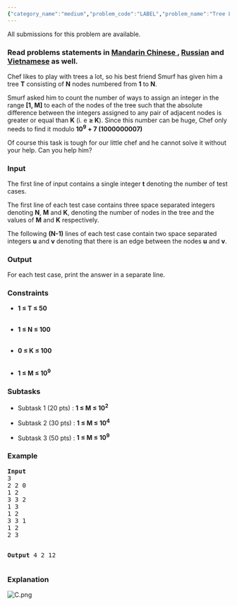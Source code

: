 ```yaml
---
{"category_name":"medium","problem_code":"LABEL","problem_name":"Tree Labelling","languages_supported":{"0":"ADA","1":"ASM","2":"BASH","3":"BF","4":"C","5":"C99 strict","6":"CAML","7":"CLOJ","8":"CLPS","9":"CPP 4.3.2","10":"CPP 4.9.2","11":"CPP14","12":"CS2","13":"D","14":"ERL","15":"FORT","16":"FS","17":"GO","18":"HASK","19":"ICK","20":"ICON","21":"JAVA","22":"JS","23":"LISP clisp","24":"LISP sbcl","25":"LUA","26":"NEM","27":"NICE","28":"NODEJS","29":"PAS fpc","30":"PAS gpc","31":"PERL","32":"PERL6","33":"PHP","34":"PIKE","35":"PRLG","36":"PYPY","37":"PYTH","38":"PYTH 3.4","39":"RUBY","40":"SCALA","41":"SCM chicken","42":"SCM guile","43":"SCM qobi","44":"ST","45":"TCL","46":"TEXT","47":"WSPC"},"max_timelimit":5,"source_sizelimit":50000,"problem_author":"ma5termind","problem_tester":"xcwgf666","date_added":"9-04-2016","tags":{"0":"dynamic","1":"implementation","2":"ltime35","3":"ma5termind","4":"medium","5":"memoization"},"editorial_url":"http://discuss.codechef.com/problems/LABEL","time":{"view_start_date":1462036200,"submit_start_date":1462036200,"visible_start_date":1462036200,"end_date":1735669800},"layout":"problem"}
---
```

<span class="solution-visible-txt">All submissions for this problem are available.</span><h3> Read problems statements in <a target="_blank" href="http://www.codechef.com/download/translated/LTIME35/mandarin/LABEL.pdf">Mandarin Chinese </a>, <a target="_blank" href="http://www.codechef.com/download/translated/LTIME35/russian/LABEL.pdf">Russian</a> and <a target="_blank" href="http://www.codechef.com/download/translated/LTIME35/vietnamese/LABEL.pdf">Vietnamese</a> as well.</h3>
<p>Chef likes to play with trees a lot, so his best friend Smurf has given him a tree <b>T</b> consisting of <b>N</b> nodes numbered from <b>1</b> to <b>N</b>. </p>
<p>Smurf asked him to count the number of ways to assign an integer in the range <b>[1, M]</b> to each of the nodes of the tree such that the absolute difference between the integers assigned to any pair of adjacent nodes is greater or equal than <b>K</b> (i. e <b>≥ K</b>). Since this number can be huge, Chef only needs to find it modulo <b>10<sup>9</sup> + 7 (1000000007)</b></p>
<p>Of course this task is tough for our little chef and he cannot solve it without your help. Can you help him?</p>
<h3>Input</h3>
<p>The first line of input contains a single integer <b>t</b> denoting the number of test cases. </p>
<p>The first line of each test case contains three space separated integers denoting <b>N</b>, <b>M</b> and <b>K</b>, denoting the number of nodes in the tree and the values of <b>M</b> and <b>K</b> respectively. </p>
<p>The following <b>(N-1)</b> lines of each test case contain two space separated integers <b>u</b> and <b>v</b> denoting that there is an edge between the nodes <b>u</b> and <b>v</b>.</p>
<h3>Output</h3>
<p>For each test case, print the answer in a separate line.</p>
<h3>Constraints</h3>
<ul>
<b>
<li>1 ≤ T ≤ 50</li>
<p></p></b><br />
<b>
<li>1 ≤ N ≤ 100</li>
<p></p></b><br />
<b>
<li>0 ≤ K ≤ 100</li>
<p></p></b><br />
<b>
<li>1 ≤ M ≤ 10<sup>9</sup></li>
<p></p></b>
</ul>
<h3>Subtasks</h3>
<ul>
<li>Subtask 1 (20 pts) : <b>1 ≤ M ≤ 10<sup>2</sup></b></li>
<p></p>
<li>Subtask 2 (30 pts) : <b>1 ≤ M ≤ 10<sup>4</sup></b></li>
<p></p>
<li>Subtask 3 (50 pts) : <b>1 ≤ M ≤ 10<sup>9</sup></b></li>
<p>
</p></ul>
<h3>Example</h3>
<pre>
<b>Input</b>
<tt>3
2 2 0
1 2
3 3 2
1 3
1 2
3 3 1
1 2
2 3</tt>

<b>Output</b>
<tt>4
2
12</tt>
</pre><h3>Explanation</h3>
<p><img src="https://s3.amazonaws.com/hr-challenge-images/15909/1461164061-a8af760fd8-C.png" title="C.png" /></p>
